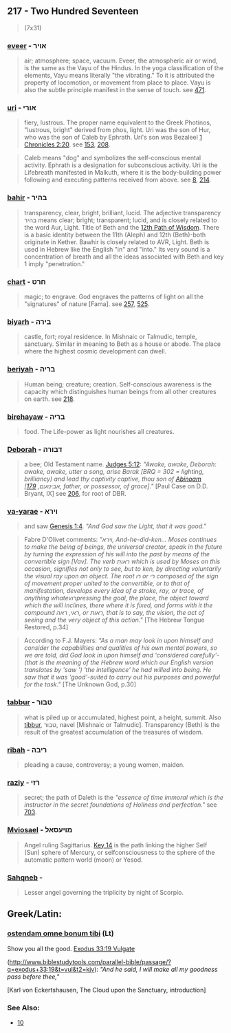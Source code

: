 ## 217 - Two Hundred Seventeen
> (7x31)

### [eveer](/keys/AVIR) - אויר
> air; atmosphere; space, vacuum. Eveer, the atmospheric air or wind, is the same as the Vayu of the Hindus. In the yoga classification of the elements, Vayu means literally "the vibrating." To it is attributed the property of locomotion, or movement from place to place. Vayu is also the subtle principle manifest in the sense of touch. see [471](471).

### [uri](/keys/AVRI) - אורי
> fiery, lustrous. The proper name equivalent to the Greek Photinos, "lustrous, bright" derived from phos, light. Uri was the son of Hur, who was the son of Caleb by Ephrath. Uri's son was Bezaleel [1 Chronicles 2:20](http://biblehub.com/1_chronicles/2-20.htm). see [153](153), [208](208).

> Caleb means "dog" and symbolizes the self-conscious mental activity. Ephrath is a designation for subconscious activity. Uri is the Lifebreath manifested in Malkuth, where it is the body-building power following and executing patterns received from above. see [8](8), [214](214).

### [bahir](/keys/BHIR) - בהיר
> transparency, clear, bright, brilliant, lucid. The adjective transparency בהיר means clear; bright; transparent; lucid, and is closely related to the word Aur, Light. Title of Beth and the [12th Path of Wisdom](12). There is a basic identity between the 11th (Aleph) and 12th (Beth)-both originate in Kether. Bawhir is closely related to AVR, Light. Beth is used in Hebrew like the English "in" and "into." Its very sound is a concentration of breath and all the ideas associated with Beth and key 1 imply "penetration."

### [chart](/keys/ChRT) - חרט
> magic; to engrave. God engraves the patterns of light on all the "signatures" of nature [Fama]. see [257](257), [525](525).

### [biyarh](/keys/BIRH) - בירה
> castle, fort; royal residence. In Mishnaic or Talmudic, temple, sanctuary. Similar in meaning to Beth as a house or abode. The place where the highest cosmic development can dwell.

### [beriyah](/keys/BRIH) - בריה
> Human being; creature; creation. Self-conscious awareness is the capacity which distinguishes human beings from all other creatures on earth. see [218](218).

### [birehayaw](/keys/BRIH) - בריה
> food. The Life-power as light nourishes all creatures.

### [Deborah](/keys/DBVRH) - דבורה
> a bee; Old Testament name. [Judges 5:12](http://biblehub.com/judges/5-12.htm): *"Awake, awake, Deborah: awake, awake, utter a song, arise Barak [BRQ = 302 = lighting, brilliancy) and lead thy captivity captive, thou son of [Abinoam](/keys/ABINVOM) [אבינועם, [179](179), father, or possessor, of grace]."* [Paul Case on D.D. Bryant, IX] see [206](206), for root of DBR.

### [va-yarae](/keys/VIRA) - וירא
> and saw [Genesis 1:4](http://biblehub.com/genesis/1-4.htm). *"And God saw the Light, that it was good."*

> Fabre D'Olivet comments: *"וירא, And-he-did-ken... Moses continues to make the being of beings, the universal creator, speak in the future by turning the expression of his will into the past by means of the convertible sign [Vav]. The verb ראות which is used by Moses on this occasion, signifies not only to see, but to ken, by directing voluntarily the visual ray upon an object. The root רו or רי composed of the sign of movement proper united to the convertible, or to that of manifestation, develops every idea of a stroke, ray, or trace, of anything whatevרוpressing the goal, the place, the object toward which the will inclines, there where it is fixed, and forms with it the compound ראי, ראה, or ראות, that is to say, the vision, the act of seeing and the very object of this action."* [The Hebrew Tongue Restored, p.34]

> According to F.J. Mayers: *"As a man may look in upon himself and consider the capabilities and qualities of his own mental powers, so we are told, did God look in upon himself and 'considered carefully'-(that is the meaning of the Hebrew word which our English version translates by 'saw ') 'the intelligence' he had willed into being. He saw that it was 'good'-suited to carry out his purposes and powerful for the task."* [The Unknown God, p.30]

### [tabbur](/keys/TBVR) - טבור
> what is piled up or accumulated, highest point, a height, summit. Also [tibbur](/keys/TBVR), טבור, navel [Mishnaic or Talmudic]. Transparency (Beth) is the result of the greatest accumulation of the treasures of wisdom.

### [ribah](/keys/RIBH) - ריבה
> pleading a cause, controversy; a young women, maiden.

### [raziy](/keys/RZI) - רזי
> secret; the path of Daleth is the *"essence of time immoral which is the instructor in the secret foundations of Holiness and perfection."* see [703](703).

### [Mviosael](/keys/MVIOSAL) - מויעסאל
> Angel ruling Sagittarius. [Key 14](14) is the path linking the higher Self (Sun) sphere of Mercury, or selfconsciousness to the sphere of the automatic pattern world (moon) or Yesod.

### [Sahqneb](/keys/SHQNB) - 
> Lesser angel governing the triplicity by night of Scorpio.

## Greek/Latin:

### [ostendam omne bonum tibi](/latin?word=ostendam+omne+bonum+tibi) (Lt)
Show you all the good. [Exodus 33:19 Vulgate](https://www.biblestudytools.com/vul/psalms/4-7.html)

(http://www.biblestudytools.com/parallel-bible/passage/?q=exodus+33:19&t=vul&t2=kjv): *"And he said, I will make all my goodness pass before thee,"*

[Karl von Eckertshausen, The Cloud upon the Sanctuary, introduction]

### See Also:

- [10](10)